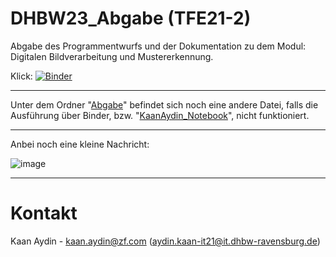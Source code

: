 # DHBW23_Abgabe (TFE21-2)
Abgabe des Programmentwurfs und der Dokumentation zu dem Modul: Digitalen Bildverarbeitung und Mustererkennung.

Klick: [![Binder](https://mybinder.org/badge_logo.svg)](https://mybinder.org/v2/gh/KaanAyd/DHBW23_Abgabe/main?labpath=KaanAydin_Notebook.ipynb)

--------------

Unter dem Ordner "[Abgabe](https://github.com/KaanAyd/DHBW23_Abgabe/tree/main/Abgabe)" befindet sich noch eine andere Datei, falls die Ausführung über Binder, bzw. "[KaanAydin_Notebook](https://github.com/KaanAyd/DHBW23_Abgabe/blob/main/KaanAydin_Notebook.ipynb)", nicht funktioniert.

--------------

Anbei noch eine kleine Nachricht:

![image](https://github.com/KaanAyd/DHBW23_Abgabe/assets/155579622/90b91cf8-4ac9-4062-b945-0229ed3a4f29)

--------------

# Kontakt
Kaan Aydin - kaan.aydin@zf.com (aydin.kaan-it21@it.dhbw-ravensburg.de)

